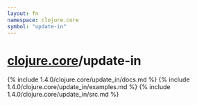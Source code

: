 ```yaml
---
layout: fn
namespace: clojure.core
symbol: "update-in"
---
```


# [clojure.core](../)/update-in

{% include 1.4.0/clojure.core/update_in/docs.md %}
{% include 1.4.0/clojure.core/update_in/examples.md %}
{% include 1.4.0/clojure.core/update_in/src.md %}

